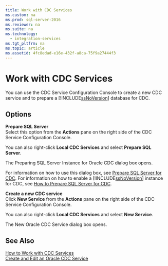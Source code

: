 ```yaml
---
title: Work with CDC Services
ms.custom: na
ms.prod: sql-server-2016
ms.reviewer: na
ms.suite: na
ms.technology: 
  - integration-services
ms.tgt_pltfrm: na
ms.topic: article
ms.assetid: 4fc8edad-e16e-432f-a8ca-75f9a27444f3
---
```

# Work with CDC Services
  You can use the CDC Service Configuration Console to create a new CDC service and to prepare a [!INCLUDE[ssNoVersion](../../Token\Other/ssNoVersion_md.md)] database for CDC.  
  
## Options  
 **Prepare SQL Server**  
 Select this option from the **Actions** pane on the right side of the CDC Service Configuration Console.  
  
 You can also right\-click **Local CDC Services** and select **Prepare SQL Server**.  
  
 The Preparing SQL Server Instance for Oracle CDC dialog box opens.  
  
 For information on how to use this dialog box, see [Prepare SQL Server for CDC](../../Topics\TopicNameNotContainA/Prepare-SQL-Server-for-CDC.md). For information on how to enable a [!INCLUDE[ssNoVersion](../../Token\Other/ssNoVersion_md.md)] instance for CDC, see [How to Prepare SQL Server for CDC](../../Topics\TopicNameNotContainA/How-to-Prepare-SQL-Server-for-CDC.md).  
  
 **Create a new CDC service**  
 Click **New Service** from the **Actions** pane on the right side of the CDC Service Configuration Console.  
  
 You can also right\-click **Local CDC Services** and select **New Service**.  
  
 The New Oracle CDC Service dialog box opens.  
  
## See Also  
 [How to Work with CDC Services](../../Topics\TopicNameNotContainA/How-to-Work-with-CDC-Services.md)   
 [Create and Edit an Oracle CDC Service](../../Topics\TopicNameNotContainA/Create-and-Edit-an-Oracle-CDC-Service.md)  
  
  